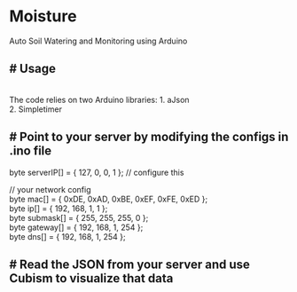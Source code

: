 # Moisture
Auto Soil Watering and Monitoring using Arduino

<h2> # Usage </h2>
<br>
The code relies on two Arduino libraries:
1. aJson <br>
2. Simpletimer <br>

<h2> # Point to your server by modifying the configs in .ino file <br> </h2>
byte serverIP[] = { 127, 0, 0, 1 };  // configure this <br>

//  your network config <br>
byte mac[] = { 0xDE, 0xAD, 0xBE, 0xEF, 0xFE, 0xED }; <br>
byte ip[] = { 192, 168, 1, 1 }; <br>
byte submask[] = { 255, 255, 255, 0 }; <br>
byte gateway[] = { 192, 168, 1, 254 }; <br>
byte dns[] = { 192, 168, 1, 254 }; <br>

<h2> # Read the JSON from your server and use Cubism to visualize that data <br> </h2>

